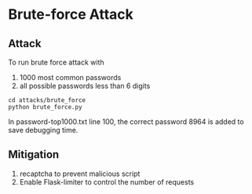 # Brute-force Attack

## Attack

To run brute force attack with 
1. 1000 most common passwords
2. all possible passwords less than 6 digits

```
cd attacks/brute_force
python brute_force.py
```

In password-top1000.txt line 100, the correct password 8964 is added to save debugging time.

## Mitigation

1. recaptcha to prevent malicious script
2. Enable Flask-limiter to control the number of requests